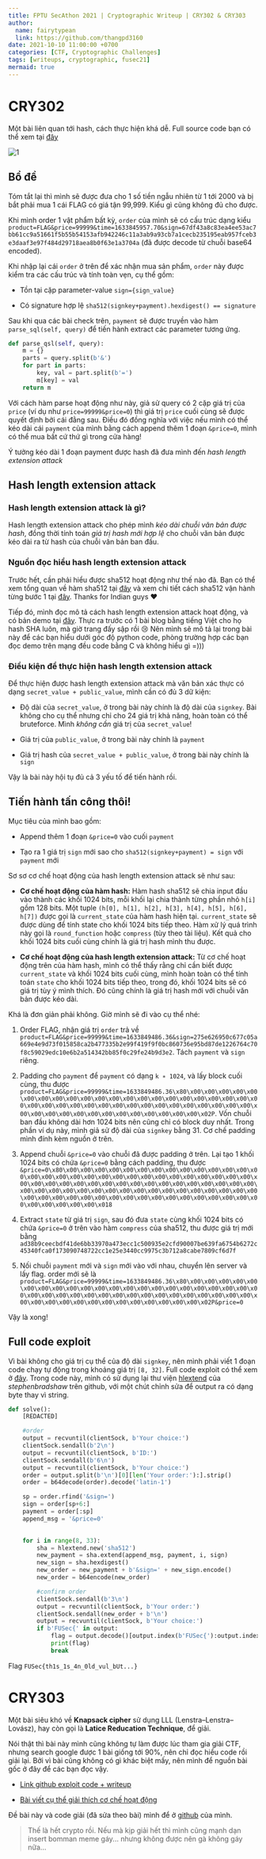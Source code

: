 ```yaml
---
title: FPTU SecAthon 2021 | Cryptographic Writeup | CRY302 & CRY303
author:
  name: fairytypean
  link: https://github.com/thangpd3160
date: 2021-10-10 11:00:00 +0700
categories: [CTF, Cryptographic Challenges]
tags: [writeups, cryptographic, fusec21]
mermaid: true
---
```


# CRY302

Một bài liên quan tới hash, cách thực hiện khá dễ. Full source code bạn có thể xem tại [đây](https://github.com/thangpd3160/FUSEC-2021/blob/main/CRY302/server.py)

![1](https://images.viblo.asia/82e681c0-6022-4524-80ac-2da6498a8ac9.png)

## Bổ đề

Tóm tắt lại thì mình sẽ được đưa cho 1 số tiền ngẫu nhiên từ 1 tới 2000 và bị bắt phải mua 1 cái FLAG có giá tận 99,999. Kiểu gì cũng không đủ cho được.

Khi mình order 1 vật phẩm bất kỳ, `order` của mình sẽ có cấu trúc dạng kiểu `product=FLAG&price=99999&time=1633845957.70&sign=67df43a8c83ea4ee53ac7bb61cc9a51661f5b55b54153afb942246c11a3ab9a93cb7a1cecb235195eab957fceb3e3daaf3e97f484d29718aea8b0f63e1a3704a` (đã được decode từ chuỗi base64 encoded).

Khi nhập lại cái `order` ở trên để xác nhận mua sản phẩm, `order` này được kiểm tra các cấu trúc và tính toàn vẹn, cụ thể gồm:

- Tồn tại cặp parameter-value `sign={sign_value}`

- Có signature hợp lệ `sha512(signkey+payment).hexdigest() == signature`

Sau khi qua các bài check trên, `payment` sẽ được truyền vào hàm `parse_sql(self, query)` để tiến hành extract các parameter tương ứng.

```python
def parse_qsl(self, query):
    m = {}
    parts = query.split(b'&')
    for part in parts:
        key, val = part.split(b'=')
        m[key] = val
    return m
```

Với cách hàm parse hoạt động như này, giả sử query có 2 cặp giá trị của `price` (ví dụ như `price=99999&price=0`) thì giá trị `price` cuối cùng sẽ được quyết định bởi cái đằng sau. Điều đó đồng nghĩa với việc nếu mình có thể kéo dài cái `payment` của mình bằng cách append thêm 1 đoạn `&price=0`, mình có thể mua bất cứ thứ gì trong cửa hàng!

Ý tưởng kéo dài 1 đoạn payment được hash đã đưa mình đến *hash length extension attack*

## Hash length extension attack

### Hash length extension attack là gì?

Hash length extension attack cho phép mình *kéo dài chuỗi văn bản được hash*, đồng thời tính toán *giá trị hash mới hợp lệ* cho chuỗi văn bản được kéo dài ra từ hash của chuỗi văn bản ban đầu.

### Nguồn đọc hiểu hash length extension attack

Trước hết, cần phải hiểu được sha512 hoạt động như thế nào đã. Bạn có thể xem tổng quan về hàm sha512 tại [đây](http://https//medium.com/@zaid960928/cryptography-explaining-sha-512-ad896365a0c1) và xem chi tiết cách sha512 vận hành từng bước 1 tại [đây](https://www.youtube.com/watch?v=JViXozmJnSk). Thanks for Indian guys ❤️

Tiếp đó, mình đọc mô tả cách hash length extension attack hoạt động, và có bản demo tại [đây](https://blog.skullsecurity.org/2012/everything-you-need-to-know-about-hash-length-extension-attacks). Thực ra trước có 1 bài blog bằng tiếng Việt cho họ hash SHA luôn, mà giờ trang đấy sập rồi 😢 Nên mình sẽ mô tả lại trong bài này để các bạn hiểu dưới góc độ python code, phòng trường hợp các bạn đọc demo trên mạng đều code bằng C và không hiểu gì =)))

### Điều kiện để thực hiện hash length extension attack

Để thực hiện được hash length extension attack mà văn bản xác thực có dạng `secret_value + public_value`, mình cần có đủ 3 dữ kiện:

- Độ dài của `secret_value`, ở trong bài này chính là độ dài của `signkey`. Bài không cho cụ thể nhưng chỉ cho 24 giá trị khả năng, hoàn toàn có thể bruteforce. Mình *không cần* giá trị của `secret_value`!

- Giá trị của `public_value`, ở trong bài này chính là `payment`

- Giá trị hash của `secret_value + public_value`, ở trong bài này chính là `sign`

Vậy là bài này hội tụ đủ cả 3 yếu tố để tiến hành rồi.

## Tiến hành tấn công thôi!

Mục tiêu của mình bao gồm:

- Append thêm 1 đoạn `&price=0` vào cuối `payment`

- Tạo ra 1 giá trị `sign` mới sao cho `sha512(signkey+payment) = sign` với `payment` mới

Sơ sơ cơ chế hoạt động của hash length extension attack sẽ như sau:

- __Cơ chế hoạt động của hàm hash:__ Hàm hash sha512 sẽ chia input đầu vào thành các khối 1024 bits, mỗi khối lại chia thành từng phần nhỏ `h[i]` gồm 128 bits. Một tuple `(h[0], h[1], h[2], h[3], h[4], h[5], h[6], h[7])` được gọi là `current_state` của hàm hash hiện tại. `current_state` sẽ được dùng để tính state cho khối 1024 bits tiếp theo. Hàm xử lý quá trình này gọi là `round_function` hoặc `compress` (tùy theo tài liệu). Kết quả cho khối 1024 bits cuối cùng chính là giá trị hash mình thu được.

- __Cơ chế hoạt động của hash length extension attack:__ Từ cơ chế hoạt động trên của hàm hash, mình có thể thấy rằng chỉ cần biết được `current_state` và khối 1024 bits cuối cùng, mình hoàn toàn có thể tính toán `state` cho khối 1024 bits tiếp theo, trong đó, khối 1024 bits sẽ có giá trị tùy ý mình thích. Đó cũng chính là giá trị hash mới với chuỗi văn bản được kéo dài.

Khá là đơn giản phải không. Giờ mình sẽ đi vào cụ thể nhé:

1. Order FLAG, nhận giá trị `order` trả về `product=FLAG&price=99999&time=1633849486.36&sign=275e626950c677c05a669e4e9d73f015858ca2b477335b2e99f419f9f0bc860736e95bd87de1226764c70f8c59029edc10e6b2a514342bb85f0c29fe24b9d3e2`. Tách `payment` và `sign` riêng.

2. Padding cho `payment` để `payment` có dạng `k ∗ 1024`, và lấy block cuối cùng, thu được `product=FLAG&price=99999&time=1633849486.36\x80\x00\x00\x00\x00\x00\x00\x00\x00\x00\x00\x00\x00\x00\x00\x00\x00\x00\x00\x00\x00\x00\x00\x00\x00\x00\x00\x00\x00\x00\x00\x00\x00\x00\x00\x00\x00\x00\x00\x00\x00\x00\x00\x00\x00\x00\x00\x00\x00\x00\x00\x00\x02P`. Vốn chuỗi ban đầu không dài hơn 1024 bits nên cũng chỉ có block duy nhất. Trong phần ví dụ này, mình giả sử độ dài của `signkey` bằng 31. Cơ chế padding mình đính kèm nguồn ở trên.

3. Append chuỗi `&price=0` vào chuỗi đã được padding ở trên. Lại tạo 1 khối 1024 bits có chứa `&price=0` bằng cách padding, thu được `&price=0\x80\x00\x00\x00\x00\x00\x00\x00\x00\x00\x00\x00\x00\x00\x00\x00\x00\x00\x00\x00\x00\x00\x00\x00\x00\x00\x00\x00\x00\x00\x00\x00\x00\x00\x00\x00\x00\x00\x00\x00\x00\x00\x00\x00\x00\x00\x00\x00\x00\x00\x00\x00\x00\x00\x00\x00\x00\x00\x00\x00\x00\x00\x00\x00\x00\x00\x00\x00\x00\x00\x00\x00\x00\x00\x00\x00\x00\x00\x00\x00\x00\x00\x00\x00\x00\x00\x00\x018`

4. Extract `state` từ giá trị `sign`, sau đó đưa `state` cùng khối 1024 bits có chứa `&price=0` ở trên vào hàm `compress` của sha512, thu được giá trị   mới bằng `ad38b9ceecbdf41de6bb33970a473ecc1c500935e2cfd90007be639fa6754b6272c45340fca0f173090748722cc1e25e3440cc9975c3b712a8cabe7809cf6d7f`

5. Nối chuỗi `payment` mới và `sign` mới vào với nhau, chuyển lên server và lấy flag. order mới sẽ là `product=FLAG&price=99999&time=1633849486.36\x80\x00\x00\x00\x00\x00\x00\x00\x00\x00\x00\x00\x00\x00\x00\x00\x00\x00\x00\x00\x00\x00\x00\x00\x00\x00\x00\x00\x00\x00\x00\x00\x00\x00\x00\x00\x00\x00\x00\x00\x00\x00\x00\x00\x00\x00\x00\x00\x00\x00\x00\x00\x02P&price=0`

Vậy là xong!

## Full code exploit

Vì bài không cho giá trị cụ thể của độ dài `signkey`, nên mình phải viết 1 đoạn code chạy tự động trong khoảng giá trị `[8, 32]`. Full code exploit có thể xem ở [đây](http://https//github.com/thangpd3160/FUSEC-2021/blob/main/CRY302/solve.py). Trong code này, mình có sử dụng lại thư viện [hlextend](https://github.com/stephenbradshaw/hlextend/blob/master/hlextend.py) của *stephenbradshaw* trên github, với một chút chỉnh sửa để output ra có dạng byte thay vì string.

```python
def solve():
    [REDACTED]

    #order
    output = recvuntil(clientSock, b'Your choice:')
    clientSock.sendall(b'2\n')
    output = recvuntil(clientSock, b'ID:')
    clientSock.sendall(b'6\n')
    output = recvuntil(clientSock, b'Your choice:')
    order = output.split(b'\n')[0][len('Your order:'):].strip()
    order = b64decode(order).decode('latin-1')

    sp = order.rfind('&sign=')
    sign = order[sp+6:]
    payment = order[:sp]
    append_msg = '&price=0'
    

    for i in range(8, 33):
        sha = hlextend.new('sha512')
        new_payment = sha.extend(append_msg, payment, i, sign)
        new_sign = sha.hexdigest()
        new_order = new_payment + b'&sign=' + new_sign.encode()
        new_order = b64encode(new_order)

        #confirm order
        clientSock.sendall(b'3\n')
        output = recvuntil(clientSock, b'Your order:')
        clientSock.sendall(new_order + b'\n')
        output = recvuntil(clientSock, b'Your choice:')
        if b'FUSec{' in output:
            flag = output.decode()[output.index(b'FUSec{'):output.index(b'}')+1]
            print(flag)
            break
```

Flag `FUSec{th1s_1s_4n_0ld_vul_bUt...}`

# CRY303

Một bài siêu khó về __Knapsack cipher__ sử dụng LLL (Lenstra–Lenstra–Lovász), hay còn gọi là __Latice Reducation Technique__, để giải.

Nói thật thì bài này mình cũng không tự làm được lúc tham gia giải CTF, nhưng search google được 1 bài giống tới 90%, nên chỉ đọc hiểu code rồi giải lại. Bởi vì bài cũng không có gì khác biệt mấy, nên mình để nguồn bài gốc ở đây để các bạn đọc vậy.

- [Link github exploit code + writeup](https://github.com/pcw109550/write-up/tree/master/2020/KAPO/Baby_Bubmi)
    
- [Bài viết cụ thể giải thích cơ chế hoạt động](http://www.secmem.org/blog/2020/09/20/poka-science-war-hacking/)

Đề bài này và code giải (đã sửa theo bài) mình để ở [github](https://github.com/thangpd3160/FUSEC-2021/tree/main/CRY303) của mình.

> Thế là hết crypto rồi. Nếu mà kịp giải hết thì mình cũng mạnh dạn insert bomman meme gáy... nhưng không được nên gà không gáy nữa...